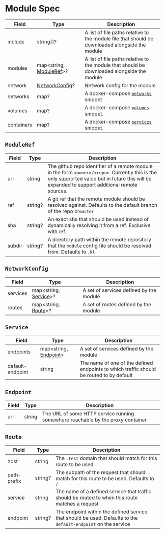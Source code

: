 # Module Spec

Field | Type | Description
-|-|-
include | string[]? | A list of file paths relative to the module file that should be downloaded alongside the module
modules | map<string, [ModuleRef](#ModuleRef)>? | A list of file paths relative to the module that should be downloaded alongside the module
network | [NetworkConfig](#NetworkConfig)? | Network config for the module
networks | map? | A docker-compose [`networks`](https://docs.docker.com/compose/compose-file/06-networks/) snippet.
volumes | map? | A docker-compose [`volumes`](https://docs.docker.com/compose/compose-file/07-volumes/) snippet.
containers | map? | A docker-compose [`services`](https://docs.docker.com/compose/compose-file/05-services/) snippet.

## `ModuleRef`

Field | Type | Description
-|-|-
url | string | The github repo identifier of a remote module in the form `<owner>/<repo>`. Currently this is the only supported value but in future this will be expanded to support additional remote sources.
ref | string? | A git ref that the remote module should be resolved against. Defaults to the default branch of the repo or`master`
sha | string? | An exact sha that should be used instead of dynamically resolving it from a ref. Exclusive with ref.
subdir | string? | A directory path within the remote repository that the `module` config file should be resolved from. Defaults to `.kl`

## `NetworkConfig`

Field | Type | Description
-|-|-
services | map<string, [Service](#Service)>? | A set of services defined by the module
routes | map<string, [Route](#Route)>? | A set of routes defined by the module

## `Service`

Field | Type | Description
-|-|-
endpoints | map<string, [Endpoint](#Endpoint)> | A set of services defined by the module
default-endpoint | string | The name of one of the defined endpoints to which traffic should be routed to by default

## `Endpoint`

Field | Type | Description
-|-|-
url | string | The URL of some HTTP service running somewhere reachable by the proxy container

## `Route`

Field | Type | Description
-|-|-
host | string | The `.test` domain that should match for this route to be used
path-prefix | string? | The subpath of the request that should match for this route to be used. Defaults to `/`
service | string | The name of a defined service that traffic should be routed to when this route matches a request
endpoint | string? | The endpoint within the defined service that should be used. Defaults to the `default-endpoint` on the service
